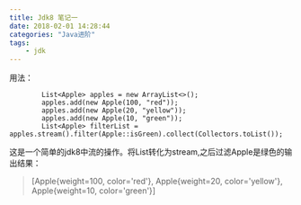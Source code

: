```yaml
---
title: Jdk8 笔记一
date: 2018-02-01 14:28:44
categories: "Java进阶"
tags:
	- jdk
---
```


用法：
```
        List<Apple> apples = new ArrayList<>();
        apples.add(new Apple(100, "red"));
        apples.add(new Apple(20, "yellow"));
        apples.add(new Apple(10, "green"));
        List<Apple> filterList = apples.stream().filter(Apple::isGreen).collect(Collectors.toList());
```
这是一个简单的jdk8中流的操作。将List转化为stream,之后过滤Apple是绿色的输出结果：

> [Apple{weight=100, color='red'}, Apple{weight=20, color='yellow'}, Apple{weight=10, color='green'}]
